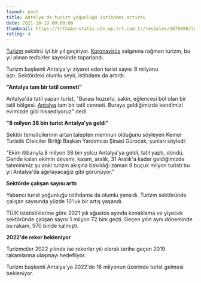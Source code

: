```yaml
--- 
layout: post
title: Antalya'da turist yoğunluğu istihdamı artırdı
date: 2021-10-19 00:00:00
thumbnail: https://trthaberstatic.cdn.wp.trt.com.tr/resimler/1676000/turizm-aa-1677922.jpg
rating: 4
---
```

<p>
	<a href="https://www.trthaber.com/etiket/turizm/" target="_blank">Turizm</a> sektörü iyi bir yıl geçiriyor. <a href="https://www.trthaber.com/etiket/koronavirus/" target="_blank">Koronavirüs</a> salgınına rağmen turizm, bu yıl alınan tedbirler sayesinde toparlandı.</p>
<p>
	Turizm başkenti Antalya'yı ziyaret eden turist sayısı 8 milyonu aştı. Sektördeki olumlu seyir, istihdamı da artırdı.</p>
<p>
	<b>"Antalya tam bir tatil cenneti"</b></p>
<p>
	Antalya'da tatil yapan turist, "Burası huzurlu, sakin, eğlencesi bol olan bir tatil bölgesi. <a href="https://www.trthaber.com/etiket/antalya/" target="_blank">Antalya</a> tam bir tatil cenneti. Buraya geldiğimizde kendimizi evimizde gibi hissediyoruz" dedi.</p>
<p>
	<strong>"8 milyon 38 bin turist Antalya'ya geldi"</strong></p>
<p>
	Sektör temsilcilerinin artan talepten memnun olduğunu söyleyen Kemer Turistik Otelciler Birliği Başkan Yardımcısı Şinasi Gürocak, şunları söyledi:</p>
<p>
	"Ekim itibarıyla 8 milyon 38 bin yolcu Antalya'ya geldi, tatil yaptı, döndü. Geride kalan ekimin devamı, kasım, aralık, 31 Aralık'a kadar geldiğimizde tahminimiz şu anki turizm akışına bakıldığı zaman 9 buçuk milyon turisti bu yıl Antalya'da ağırlayacağız gibi görünüyor."</p>
<p>
	<strong>Sektörde çalışan sayısı arttı</strong></p>
<p>
	Yabancı turist yoğunluğu istihdama da olumlu yansıdı. Turizm sektöründe çalışan sayısında yüzde 10'luk bir artış yaşandı.</p>
<p>
	TÜİK istatistiklerine göre 2021 yılı ağustos ayında konaklama ve yiyecek sektöründe çalışan sayısı 1 milyon 72 bini geçti. Geçen yılın aynı döneminde bu rakam, 970 binde kalmıştı.</p>
<p>
	<strong>2022'de rekor bekleniyor</strong></p>
<p>
	Turizmciler 2022 yılında ise rekorlar yılı olarak tarihe geçen 2019 rakamlarına ulaşmayı hedefliyor.</p>
<p>
	Turizm başkenti Antalya'ya 2022'de 16 milyonun üzerinde turist gelmesi bekleniyor.<br />
	 </p>
